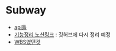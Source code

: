 # Subway

- [api들](DataPreprocessing/data.md)
- [기능정리 노션링크](https://sulky-toy-95c.notion.site/19661765dd314b64a6dc6b9256f10d30?pvs=4) : 깃허브에 다시 정리 예정
- [WBS였던것](https://docs.google.com/spreadsheets/d/1FRyxzHHejUDF6YyovP_TfSTsr8Nq3mEqCwst9Q1K-Yg/edit?usp=sharing)
